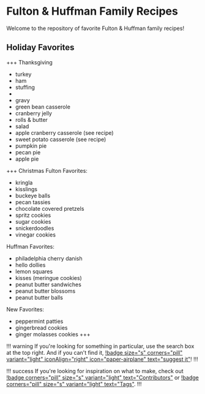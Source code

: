 # Fulton & Huffman Family Recipes

Welcome to the repository of favorite Fulton & Huffman family recipes!

## Holiday Favorites
+++ Thanksgiving
- turkey
- ham
- stuffing
- [](./side-dishes/mashed-potatoes.md)
- gravy
- green bean casserole
- cranberry jelly
- rolls & butter
- salad
- apple cranberry casserole (see recipe)
- sweet potato casserole (see recipe)
- pumpkin pie
- pecan pie
- apple pie

+++ Christmas
Fulton Favorites:
- kringla
- kisslings
- buckeye balls
- pecan tassies
- chocolate covered pretzels
- spritz cookies
- sugar cookies
- snickerdoodles
- vinegar cookies


Huffman Favorites:
- philadelphia cherry danish
- hello dollies
- lemon squares
- kisses (meringue cookies)
- peanut butter sandwiches
- peanut butter blossoms
- peanut butter balls

New Favorites:
- peppermint patties
- gingerbread cookies
- ginger molasses cookies
+++

!!! warning
If you're looking for something in particular, use the search box at the top right. And if you can't find it, [!badge size="s" corners="pill"
variant="light" iconAlign="right" icon="paper-airplane" text="suggest it"](https://github.com/bafulton/recipes/issues/new?assignees=&labels=recipe&template=recipe-request.md&title=%5BRECIPE%5D)!
!!!

!!! success
If you're looking for inspiration on what to make, check out [!badge
corners="pill" size="s" variant="light" text="Contributors"](./categories) or [!badge
corners="pill" size="s" variant="light" text="Tags"](./tags).
!!!

<!---
Useful design info:
- https://retype.com/components/alert/#variants
- https://retype.com/components/badge/#variants
- https://retype.com/components/reference-link/
--->
